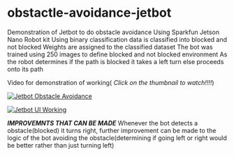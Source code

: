 # obstactle-avoidance-jetbot
Demonstration of Jetbot to do obstacle avoidance
Using Sparkfun Jetson Nano Robot kit 
Using binary classification data is classified into blocked and not blocked
Weights are assigned to the classified dataset
The bot was trained using 250 images to define blocked and not blocked environment
As the robot determines if the path is blocked it takes a left turn else proceeds onto its path


Video for demonstration of working( *Click on the thumbnail to watch!!!!*)

[![Jetbot Obstacle Avoidance](https://i9.ytimg.com/vi/Yk78EoYp0ks/mq1.jpg?sqp=CPyZmIwG&rs=AOn4CLBHQ2vCPU20SoaaMcHUwj2xTOovcw)](https://youtu.be/Yk78EoYp0ks "Jetbot Obstacle Avoidance")

[![Jetbot UI Working](https://i9.ytimg.com/vi/dQhTMA7hzCs/mq2.jpg?sqp=CNSemIwG&rs=AOn4CLAAke_2jljC6HJT6XOhntQTnvXaAg)](https://youtu.be/dQhTMA7hzCs "Jetbot UI Working")




***IMPROVEMNTS THAT CAN BE MADE***
Whenever the bot detects a obstacle(blocked) it turns right, further improvement can be made to the logic of the bot avoiding the obstacle(determining if going left or right would be better rather than just turning left)

